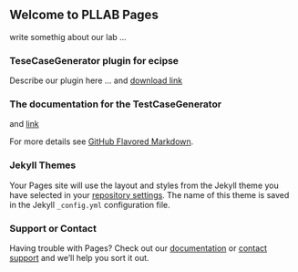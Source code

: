 ## Welcome to PLLAB Pages
write somethig about our lab ...


### TeseCaseGenerator plugin for ecipse 

Describe our plugin here ...
and [download link](url) 


### The documentation for the TestCaseGenerator

and [link](url)


For more details see [GitHub Flavored Markdown](https://guides.github.com/features/mastering-markdown/).

### Jekyll Themes

Your Pages site will use the layout and styles from the Jekyll theme you have selected in your [repository settings](https://github.com/ericf20423/TCG/settings). The name of this theme is saved in the Jekyll `_config.yml` configuration file.

### Support or Contact

Having trouble with Pages? Check out our [documentation](https://help.github.com/categories/github-pages-basics/) or [contact support](https://github.com/contact) and we’ll help you sort it out.
